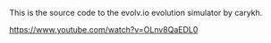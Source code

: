 This is the source code to the evolv.io evolution simulator by carykh.

https://www.youtube.com/watch?v=OLnv8QaEDL0
